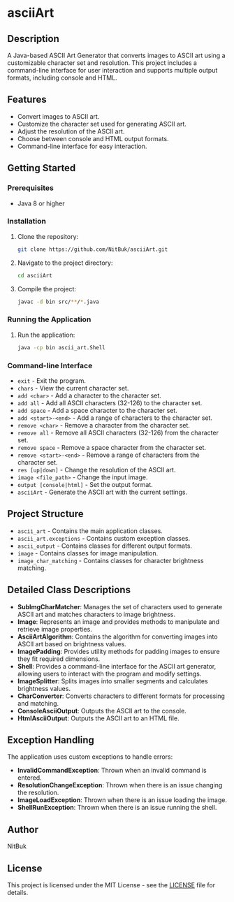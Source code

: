 # asciiArt

## Description
A Java-based ASCII Art Generator that converts images to ASCII art using a customizable character set and resolution. This project includes a command-line interface for user interaction and supports multiple output formats, including console and HTML.

## Features
- Convert images to ASCII art.
- Customize the character set used for generating ASCII art.
- Adjust the resolution of the ASCII art.
- Choose between console and HTML output formats.
- Command-line interface for easy interaction.

## Getting Started

### Prerequisites
- Java 8 or higher

### Installation
1. Clone the repository:
    ```sh
    git clone https://github.com/NitBuk/asciiArt.git
    ```
2. Navigate to the project directory:
    ```sh
    cd asciiArt
    ```
3. Compile the project:
    ```sh
    javac -d bin src/**/*.java
    ```

### Running the Application
1. Run the application:
    ```sh
    java -cp bin ascii_art.Shell
    ```

### Command-line Interface
- `exit` - Exit the program.
- `chars` - View the current character set.
- `add <char>` - Add a character to the character set.
- `add all` - Add all ASCII characters (32-126) to the character set.
- `add space` - Add a space character to the character set.
- `add <start>-<end>` - Add a range of characters to the character set.
- `remove <char>` - Remove a character from the character set.
- `remove all` - Remove all ASCII characters (32-126) from the character set.
- `remove space` - Remove a space character from the character set.
- `remove <start>-<end>` - Remove a range of characters from the character set.
- `res [up|down]` - Change the resolution of the ASCII art.
- `image <file_path>` - Change the input image.
- `output [console|html]` - Set the output format.
- `asciiArt` - Generate the ASCII art with the current settings.

## Project Structure
- `ascii_art` - Contains the main application classes.
- `ascii_art.exceptions` - Contains custom exception classes.
- `ascii_output` - Contains classes for different output formats.
- `image` - Contains classes for image manipulation.
- `image_char_matching` - Contains classes for character brightness matching.

## Detailed Class Descriptions
- **SubImgCharMatcher**: Manages the set of characters used to generate ASCII art and matches characters to image brightness.
- **Image**: Represents an image and provides methods to manipulate and retrieve image properties.
- **AsciiArtAlgorithm**: Contains the algorithm for converting images into ASCII art based on brightness values.
- **ImagePadding**: Provides utility methods for padding images to ensure they fit required dimensions.
- **Shell**: Provides a command-line interface for the ASCII art generator, allowing users to interact with the program and modify settings.
- **ImageSplitter**: Splits images into smaller segments and calculates brightness values.
- **CharConverter**: Converts characters to different formats for processing and matching.
- **ConsoleAsciiOutput**: Outputs the ASCII art to the console.
- **HtmlAsciiOutput**: Outputs the ASCII art to an HTML file.

## Exception Handling
The application uses custom exceptions to handle errors:
- **InvalidCommandException**: Thrown when an invalid command is entered.
- **ResolutionChangeException**: Thrown when there is an issue changing the resolution.
- **ImageLoadException**: Thrown when there is an issue loading the image.
- **ShellRunException**: Thrown when there is an issue running the shell.

## Author
NitBuk

## License
This project is licensed under the MIT License - see the [LICENSE](LICENSE) file for details.

